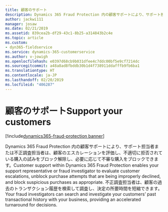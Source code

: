```yaml
---
title: 顧客のサポート
description: Dynamics 365 Fraud Protection 内の顧客サポートにより、サポート担当者または不正調査担当者は、顧客のエスカレーションを評価し、不適切に拒否されている購入の試みをブロック解除し、必要に応じて不審な購入をブロックできます。
author: jackwi111
manager: josaw
ms.date: 02/21/2019
ms.assetid: 839cea2b-df29-43c1-8b25-a314843b2c4e
ms.topic: article
ms.custom:
- dyn365-fieldservice
ms.service: dynamics-365-customerservice
ms.author: v-jowigh
ms.openlocfilehash: e0397d68cb9b031dfee4c7ddc00bf5e9cf7214dc
ms.sourcegitcommit: a48a8ad8fbddb30b1d4f738911ddafffb9fb6ba1
ms.translationtype: HT
ms.contentlocale: ja-JP
ms.lasthandoff: 02/20/2019
ms.locfileid: "406287"
---
```

#  <a name="support-your-customers"></a><span data-ttu-id="65e9e-103">顧客のサポート</span><span class="sxs-lookup"><span data-stu-id="65e9e-103">Support your customers</span></span>
[!include[dynamics365-fraud-protection banner](../../includes/dynamics365-fraud-protection.md)]






<span data-ttu-id="65e9e-104">Dynamics 365 Fraud Protection 内の顧客サポートにより、サポート担当者または不正調査担当者は、顧客のエスカレーションを評価し、不適切に拒否されている購入の試みをブロック解除し、必要に応じて不審な購入をブロックできます。</span><span class="sxs-lookup"><span data-stu-id="65e9e-104">Customer support within Dynamics 365 Fraud Protection enables your support representative or fraud investigator to evaluate customer escalations, unblock purchase attempts that are being improperly declined, and block suspicious purchases as appropriate.</span></span> <span data-ttu-id="65e9e-105">不正調査担当者は、顧客の過去のトランザクション履歴を検索して調査し、決定の所要時間を短縮できます。</span><span class="sxs-lookup"><span data-stu-id="65e9e-105">Your fraud investigators can search and investigate your customers’ past transactional history with your business, providing an accelerated turnaround for decisions.</span></span>

